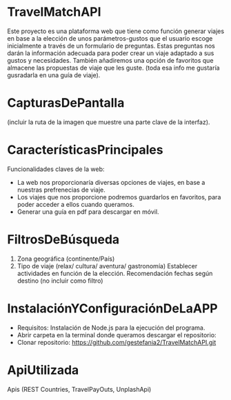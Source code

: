 # TravelMatchAPI
Este proyecto es una plataforma web que tiene como función generar viajes en base a la elección de unos parámetros-gustos que el usuario escoge inicialmente a través de un formulario de preguntas. Estas preguntas nos darán la información adecuada para poder crear un viaje adaptado a sus gustos y necesidades.
También añadiremos una opción de favoritos que almacene las propuestas de viaje que les guste.
(toda esa info me gustaría gusradarla en una guía de viaje).

# CapturasDePantalla
(incluir la ruta de la imagen que muestre una parte clave de la interfaz).

# CaracterísticasPrincipales
Funcionalidades claves de la web:
- La web nos proporcionaría diversas opciones de viajes, en base a nuestras prefrenecias de viaje.
- Los viajes que nos proporcione podremos guardarlos en favoritos, para poder acceder a ellos cuando queramos.
- Generar una guía en pdf para descargar en móvil.

# FiltrosDeBúsqueda

1. Zona geográfica (continente/País)
3. Tipo de viaje (relax/ cultura/ aventura/ gastronomía) Establecer actividades en función de la elección.
Recomendación fechas según destino (no incluir como filtro)

# InstalaciónYConfiguraciónDeLaAPP

- Requisitos: Instalación de Node.js para la ejecución del programa.
- Abrir carpeta en la terminal donde queramos descargar el repositorio:
- Clonar repositorio: https://github.com/gestefania2/TravelMatchAPI.git

# ApiUtilizada

Apis (REST Countries, TravelPayOuts, UnplashApi)






